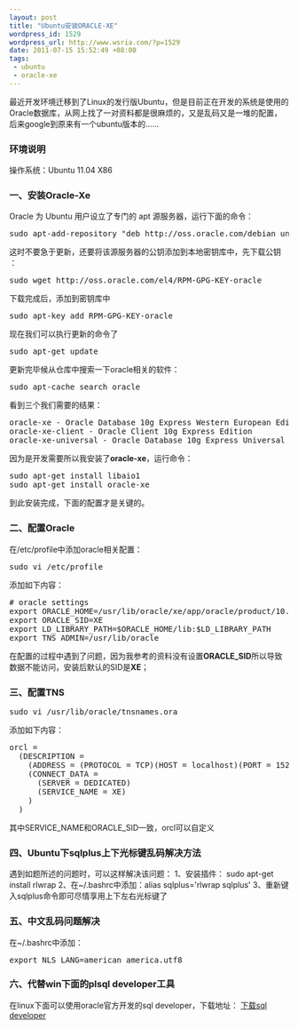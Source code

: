 ```yaml
--- 
layout: post
title: "Ubuntu安装ORACLE-XE"
wordpress_id: 1529
wordpress_url: http://www.wsria.com/?p=1529
date: 2011-07-15 15:52:49 +08:00
tags: 
 - ubuntu
 - oracle-xe
---
```

最近开发环境迁移到了Linux的发行版Ubuntu，但是目前正在开发的系统是使用的Oracle数据库，从网上找了一对资料都是很麻烦的，又是乱码又是一堆的配置，后来google到原来有一个ubuntu版本的……
<h3>环境说明</h3>
操作系统：Ubuntu 11.04 X86
<h3>一、安装Oracle-Xe</h3>
Oracle 为 Ubuntu 用户设立了专门的 apt 源服务器，运行下面的命令：
<pre>
sudo apt-add-repository "deb http://oss.oracle.com/debian unstable main non-free"
</pre>
这时不要急于更新，还要将该源服务器的公钥添加到本地密钥库中，先下载公钥 ：
<pre>
sudo wget http://oss.oracle.com/el4/RPM-GPG-KEY-oracle
</pre>
<!--more-->
下载完成后，添加到密钥库中
<pre>
sudo apt-key add RPM-GPG-KEY-oracle
</pre>
现在我们可以执行更新的命令了
<pre>
sudo apt-get update
</pre>
更新完毕候从仓库中搜索一下oracle相关的软件：
<pre>
sudo apt-cache search oracle
</pre>
看到三个我们需要的结果：
<pre>
oracle-xe - Oracle Database 10g Express Western European Edition
oracle-xe-client - Oracle Client 10g Express Edition
oracle-xe-universal - Oracle Database 10g Express Universal Edition
</pre>
因为是开发需要所以我安装了<b>oracle-xe</b>，运行命令：
<pre>
sudo apt-get install libaio1
sudo apt-get install oracle-xe
</pre>
到此安装完成，下面的配置才是关键的。
<h3>二、配置Oracle</h3>
在/etc/profile中添加oracle相关配置：
<pre>
sudo vi /etc/profile
</pre>
添加如下内容：
<pre>
# oracle settings
export ORACLE_HOME=/usr/lib/oracle/xe/app/oracle/product/10.2.0/server
export ORACLE_SID=XE
export LD_LIBRARY_PATH=$ORACLE_HOME/lib:$LD_LIBRARY_PATH 
export TNS_ADMIN=/usr/lib/oracle
</pre>
在配置的过程中遇到了问题，因为我参考的资料没有设置<strong>ORACLE_SID</strong>所以导致数据不能访问，安装后默认的SID是<strong>XE</strong>；
<h3>三、配置TNS</h3>
<pre>
sudo vi /usr/lib/oracle/tnsnames.ora
</pre>
添加如下内容：
<pre>
orcl =
  (DESCRIPTION =
    (ADDRESS = (PROTOCOL = TCP)(HOST = localhost)(PORT = 1521))
    (CONNECT_DATA =
      (SERVER = DEDICATED)
      (SERVICE_NAME = XE)
    )
  )
</pre>
其中SERVICE_NAME和ORACLE_SID一致，orcl可以自定义
<h3>四、Ubuntu下sqlplus上下光标键乱码解决方法</h3>
遇到如题所述的问题时，可以这样解决该问题：
1、安装插件： sudo apt-get install rlwrap
2、在~/.bashrc中添加：alias sqlplus='rlwrap sqlplus'
3、重新键入sqlplus命令即可尽情享用上下左右光标键了
<h3>五、中文乱码问题解决</h3>
在~/.bashrc中添加：
<pre>
export NLS_LANG=american_america.utf8
</pre>

<h3>六、代替win下面的plsql developer工具</h3>
在linux下面可以使用oracle官方开发的sql developer，下载地址：
<a href="http://www.oracle.com/technetwork/developer-tools/sql-developer/downloads/index.html" target="_blank">下载sql developer</a>
